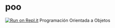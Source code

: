 # poo

[![Run on Repl.it](https://repl.it/badge/github/GUSTAVOPERALTA1/poo)](https://repl.it/github/GUSTAVOPERALTA1/poo)
Programación Orientada a Objetos
